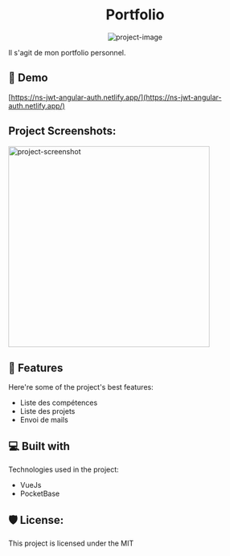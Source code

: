 <h1 align="center" id="title">Portfolio</h1>

<p align="center"><img src="" alt="project-image"></p>

<p id="description">Il s'agit de mon portfolio personnel.</p>

<h2>🚀 Demo</h2>

[https://ns-jwt-angular-auth.netlify.app/](https://ns-jwt-angular-auth.netlify.app/)

<h2>Project Screenshots:</h2>

<img src="https://i.ibb.co/Wf67kpq/portfolio.png" alt="project-screenshot" width="400" height="400/">

  
  
<h2>🧐 Features</h2>

Here're some of the project's best features:

*   Liste des compétences
*   Liste des projets
*   Envoi de mails

  
  
<h2>💻 Built with</h2>

Technologies used in the project:

*   VueJs
*   PocketBase

<h2>🛡️ License:</h2>

This project is licensed under the MIT
